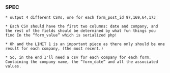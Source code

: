 ### SPEC

	* output 4 different CSVs, one for each form_post_id 97,169,64,173

	* Each CSV should have the first two columns: date and company, and the rest of the fields should be determined by what fun things you find In the “form_value” which is serialized php!  

	* Oh and the LIMIT 1 is an important piece as there only should be one result for each company, (the most recent.)

	* So, in the end I'll need a csv for each company for each form. Containing the company name, the “form_date” and all the associated values.
